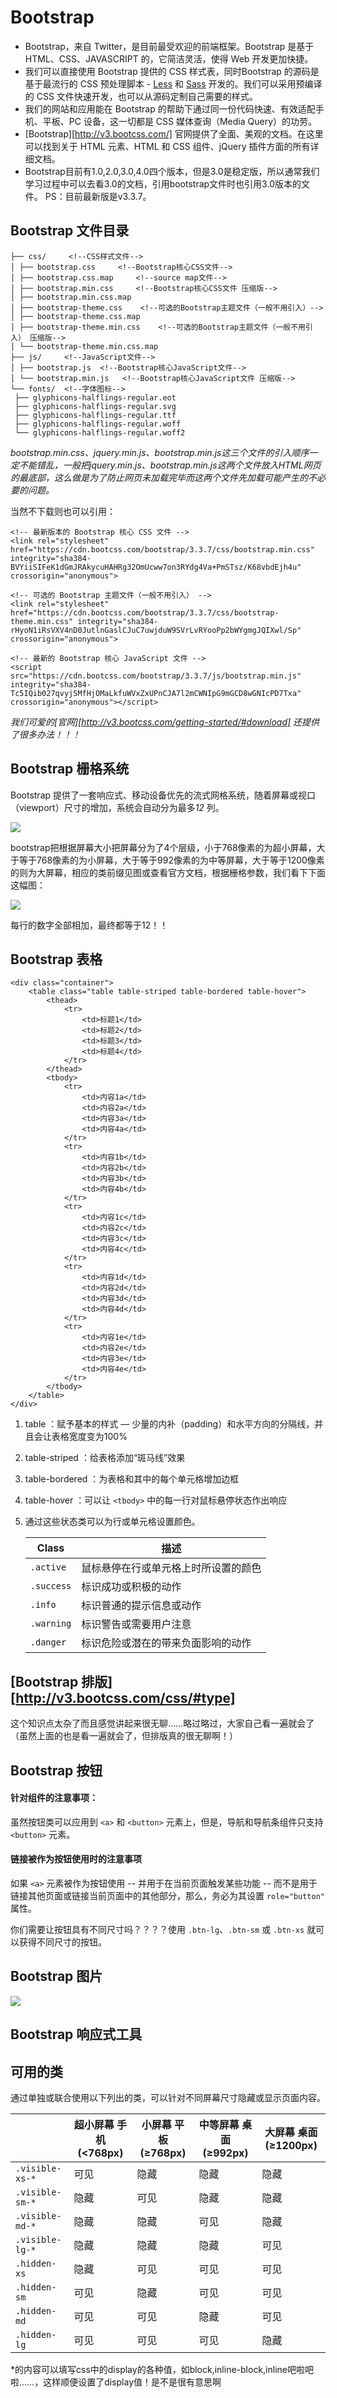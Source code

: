 # Bootstrap

* Bootstrap，来自 Twitter，是目前最受欢迎的前端框架。Bootstrap 是基于 HTML、CSS、JAVASCRIPT 的，它简洁灵活，使得 Web 开发更加快捷。
* 我们可以直接使用 Bootstrap 提供的 CSS 样式表，同时Bootstrap 的源码是基于最流行的 CSS 预处理脚本 - [Less](http://v3.bootcss.com/css/#less) 和 [Sass](http://v3.bootcss.com/css/#sass) 开发的。我们可以采用预编译的 CSS 文件快速开发，也可以从源码定制自己需要的样式。
* 我们的网站和应用能在 Bootstrap 的帮助下通过同一份代码快速、有效适配手机、平板、PC 设备，这一切都是 CSS 媒体查询（Media Query）的功劳。
* [Bootstrap][http://v3.bootcss.com/] 官网提供了全面、美观的文档。在这里可以找到关于 HTML 元素、HTML 和 CSS 组件、jQuery 插件方面的所有详细文档。
* Bootstrap目前有1.0,2.0,3.0,4.0四个版本，但是3.0是稳定版，所以通常我们学习过程中可以去看3.0的文档，引用bootstrap文件时也引用3.0版本的文件。    PS：目前最新版是v3.3.7。



## Bootstrap 文件目录

``` 
├── css/	 <!--CSS样式文件-->
│ ├── bootstrap.css 	<!--Bootstrap核心CSS文件-->
│ ├── bootstrap.css.map 	<!--source map文件-->
│ ├── bootstrap.min.css 	<!--Bootstrap核心CSS文件 压缩版-->
│ ├── bootstrap.min.css.map
│ ├── bootstrap-theme.css	 <!--可选的Bootstrap主题文件（一般不用引入）-->
│ ├── bootstrap-theme.css.map
│ ├── bootstrap-theme.min.css	 <!--可选的Bootstrap主题文件（一般不用引入） 压缩版-->
│ └── bootstrap-theme.min.css.map
├── js/ 	<!--JavaScript文件-->
│ ├── bootstrap.js 	<!--Bootstrap核心JavaScript文件-->
│ └── bootstrap.min.js	 <!--Bootstrap核心JavaScript文件 压缩版-->
└── fonts/ 	<!--字体图标-->
 ├── glyphicons-halflings-regular.eot
 ├── glyphicons-halflings-regular.svg
 ├── glyphicons-halflings-regular.ttf
 ├── glyphicons-halflings-regular.woff
 └── glyphicons-halflings-regular.woff2
```

*bootstrap.min.css、jquery.min.js、bootstrap.min.js这三个文件的引入顺序一定不能错乱，一般把jquery.min.js、bootstrap.min.js这两个文件放入HTML网页的最底部，这么做是为了防止网页未加载完毕而这两个文件先加载可能产生的不必要的问题。* 

当然不下载则也可以引用：

``` 
<!-- 最新版本的 Bootstrap 核心 CSS 文件 -->
<link rel="stylesheet" href="https://cdn.bootcss.com/bootstrap/3.3.7/css/bootstrap.min.css" integrity="sha384-BVYiiSIFeK1dGmJRAkycuHAHRg32OmUcww7on3RYdg4Va+PmSTsz/K68vbdEjh4u" crossorigin="anonymous">

<!-- 可选的 Bootstrap 主题文件（一般不用引入） -->
<link rel="stylesheet" href="https://cdn.bootcss.com/bootstrap/3.3.7/css/bootstrap-theme.min.css" integrity="sha384-rHyoN1iRsVXV4nD0JutlnGaslCJuC7uwjduW9SVrLvRYooPp2bWYgmgJQIXwl/Sp" crossorigin="anonymous">

<!-- 最新的 Bootstrap 核心 JavaScript 文件 -->
<script src="https://cdn.bootcss.com/bootstrap/3.3.7/js/bootstrap.min.js" integrity="sha384-Tc5IQib027qvyjSMfHjOMaLkfuWVxZxUPnCJA7l2mCWNIpG9mGCD8wGNIcPD7Txa" crossorigin="anonymous"></script>
```

*我们可爱的[官网][http://v3.bootcss.com/getting-started/#download] 还提供了很多办法！！！*



##  Bootstrap 栅格系统

Bootstrap 提供了一套响应式、移动设备优先的流式网格系统，随着屏幕或视口（viewport）尺寸的增加，系统会自动分为最多*12* 列。

<img src="http://img.blog.csdn.net/20160329123809757?watermark/2/text/aHR0cDovL2Jsb2cuY3Nkbi5uZXQv/font/5a6L5L2T/fontsize/400/fill/I0JBQkFCMA==/dissolve/70/gravity/SouthEast">

bootstrap把根据屏幕大小把屏幕分为了4个层级，小于768像素的为超小屏幕，大于等于768像素的为小屏幕，大于等于992像素的为中等屏幕，大于等于1200像素的则为大屏幕，相应的类前缀见图或查看官方文档，根据栅格参数，我们看下下面这幅图：

<img src="http://img.blog.csdn.net/20160329124043797?watermark/2/text/aHR0cDovL2Jsb2cuY3Nkbi5uZXQv/font/5a6L5L2T/fontsize/400/fill/I0JBQkFCMA==/dissolve/70/gravity/SouthEast">

每行的数字全部相加，最终都等于12！！



## Bootstrap 表格

``` 
<div class="container">
    <table class="table table-striped table-bordered table-hover">
        <thead>
            <tr>
                <td>标题1</td>
                <td>标题2</td>
                <td>标题3</td>
                <td>标题4</td>
            </tr>
        </thead>
        <tbody>
            <tr>
                <td>内容1a</td>
                <td>内容2a</td>
                <td>内容3a</td>
                <td>内容4a</td>
            </tr>
            <tr>
                <td>内容1b</td>
                <td>内容2b</td>
                <td>内容3b</td>
                <td>内容4b</td>
            </tr>
            <tr>                
                <td>内容1c</td>
                <td>内容2c</td>
                <td>内容3c</td>
                <td>内容4c</td>
            </tr>
            <tr>
                <td>内容1d</td>
                <td>内容2d</td>
                <td>内容3d</td>
                <td>内容4d</td>
            </tr>
            <tr>
                <td>内容1e</td>
                <td>内容2e</td>
                <td>内容3e</td>
                <td>内容4e</td>
            </tr>
        </tbody>
    </table>
</div>
```

1. table ：赋予基本的样式 — 少量的内补（padding）和水平方向的分隔线，并且会让表格宽度变为100%

2. table-striped ：给表格添加“斑马线”效果

3. table-bordered ：为表格和其中的每个单元格增加边框

4. table-hover ：可以让 `<tbody>` 中的每一行对鼠标悬停状态作出响应

5. 通过这些状态类可以为行或单元格设置颜色。

   | Class      | 描述                 |
   | ---------- | ------------------ |
   | `.active`  | 鼠标悬停在行或单元格上时所设置的颜色 |
   | `.success` | 标识成功或积极的动作         |
   | `.info`    | 标识普通的提示信息或动作       |
   | `.warning` | 标识警告或需要用户注意        |
   | `.danger`  | 标识危险或潜在的带来负面影响的动作  |



## [Bootstrap 排版][http://v3.bootcss.com/css/#type]

这个知识点太杂了而且感觉讲起来很无聊……略过略过，大家自己看一遍就会了（虽然上面的也是看一遍就会了，但排版真的很无聊啊！）



## Bootstrap 按钮 

#### 针对组件的注意事项：

虽然按钮类可以应用到 `<a>` 和 `<button>` 元素上，但是，导航和导航条组件只支持 `<button>` 元素。

#### 链接被作为按钮使用时的注意事项

如果 `<a>` 元素被作为按钮使用 -- 并用于在当前页面触发某些功能 -- 而不是用于链接其他页面或链接当前页面中的其他部分，那么，务必为其设置 `role="button"` 属性。

你们需要让按钮具有不同尺寸吗？？？？使用 `.btn-lg`、`.btn-sm` 或 `.btn-xs` 就可以获得不同尺寸的按钮。



## Bootstrap 图片

<img src="img.png">



## Bootstrap 响应式工具

## 可用的类

通过单独或联合使用以下列出的类，可以针对不同屏幕尺寸隐藏或显示页面内容。

|                 | 超小屏幕            手机 (<768px) | 小屏幕            平板 (≥768px) | 中等屏幕            桌面 (≥992px) | 大屏幕            桌面 (≥1200px) |
| --------------- | --------------------------- | -------------------------- | --------------------------- | --------------------------- |
| `.visible-xs-*` | 可见                          | 隐藏                         | 隐藏                          | 隐藏                          |
| `.visible-sm-*` | 隐藏                          | 可见                         | 隐藏                          | 隐藏                          |
| `.visible-md-*` | 隐藏                          | 隐藏                         | 可见                          | 隐藏                          |
| `.visible-lg-*` | 隐藏                          | 隐藏                         | 隐藏                          | 可见                          |
| `.hidden-xs`    | 隐藏                          | 可见                         | 可见                          | 可见                          |
| `.hidden-sm`    | 可见                          | 隐藏                         | 可见                          | 可见                          |
| `.hidden-md`    | 可见                          | 可见                         | 隐藏                          | 可见                          |
| `.hidden-lg`    | 可见                          | 可见                         | 可见                          | 隐藏                          |

*的内容可以填写css中的display的各种值，如block,inline-block,inline吧啦吧啦……，这样顺便设置了display值！是不是很有意思啊